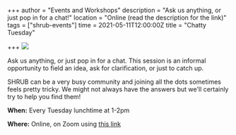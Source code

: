 +++
author = "Events and Workshops"
description = "Ask us anything, or just pop in for a chat!"
location = "Online (read the description for the link)"
tags = ["shrub-events"]
time = 2021-05-11T12:00:00Z
title = "Chatty Tuesday"

+++
![](https://res.cloudinary.com/shrub-co-op/image/upload/v1620636529/shrubcoop.org/media/1_mp5hlp.png)

Ask us anything, or just pop in for a chat. This session is an informal opportunity to field an idea, ask for clarification, or just to catch up.

SHRUB can be a very busy community and joining all the dots sometimes feels pretty tricky. We might not always have the answers but we'll certainly try to help you find them!

**When:** Every Tuesday lunchtime at 1-2pm

**Where:** Online, on Zoom using [this link](https://l.facebook.com/l.php?u=https%3A%2F%2Fus02web.zoom.us%2Fj%2F87306959227%3Ffbclid%3DIwAR2QCjGh2uyZL8ec49SItmyRyOlLsJHDjfDhfJhiVCwcx2ds3QIXJjkObr8&h=AT2ARIrIOaUTEDASa0sV5Y7XuYJxUHAQkEQwjEEu5EPVpzrTGe3bBU-MTmWuObp3kdlqdpITqNLtPZSUVpTg5zdSUlC8hsSgyS0f2tCPg7k8g-Z62hgVIqtasxDy6OFmf28yzQGfCCYXEMh7GTd_tA)